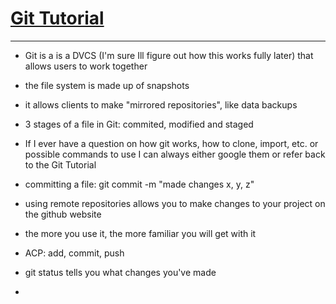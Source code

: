 # [Git Tutorial](https://blog.udemy.com/git-tutorial-a-comprehensive-guide/)
---

- Git is a is a DVCS (I'm sure Ill figure out how this works fully later) that allows users to work together
- the file system is made up of snapshots
- it allows clients to make "mirrored repositories", like data backups
- 3 stages of a file in Git: commited, modified and staged
- If I ever have a question on how git works, how to clone, import, etc. or possible commands to use I can always either google them or refer back to the Git Tutorial
- committing a file: git commit -m "made changes x, y, z"
- using remote repositories allows you to make changes to your project on the github website
- the more you use it, the more familiar you will get with it



- ACP: add, commit, push
- git status tells you what changes you've made
- 

